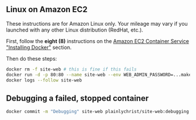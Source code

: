 
## Linux on Amazon EC2

These instructions are for Amazon Linux only. Your mileage may vary if you launched with any other Linux distribution (RedHat, etc.).

First, follow the **eight (8)** instructions on the [Amazon EC2 Container Service "Installing Docker"](http://docs.aws.amazon.com/AmazonECS/latest/developerguide/docker-basics.html#install_docker) section.

Then do these steps:
```bash
docker rm -f site-web # this is fine if this fails
docker run -d -p 80:80 --name site-web --env WEB_ADMIN_PASSWORD=...make...up...a...password personal/site-web --trust-this-ec2-host
docker logs --follow site-web
```

## Debugging a failed, stopped container

```bash
docker commit -m "Debugging" site-web plainlychrist/site-web:debugging && docker run -it --entrypoint '/bin/bash' plainlychrist/site-web:debugging --login
```
